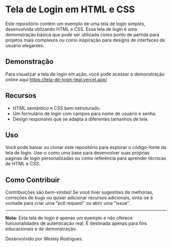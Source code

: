# Tela de Login em HTML e CSS

Este repositório contém um exemplo de uma tela de login simples, desenvolvida utilizando HTML e CSS. Essa tela de login é uma demonstração básica que pode ser utilizada como ponto de partida para projetos mais complexos ou como inspiração para designs de interfaces de usuário elegantes.

## Demonstração

Para visualizar a tela de login em ação, você pode acessar a demonstração online aqui  https://tela-de-login-teal.vercel.app/

## Recursos

- HTML semântico e CSS bem estruturado.
- Um formulário de login com campos para nome de usuário e senha.
- Design responsivo que se adapta a diferentes tamanhos de tela.

## Uso

Você pode baixar ou clonar este repositório para explorar o código-fonte da tela de login. Use-o como uma base para desenvolver suas próprias páginas de login personalizadas ou como referência para aprender técnicas de HTML e CSS.

## Como Contribuir

Contribuições são bem-vindas! Se você tiver sugestões de melhorias, correções de bugs ou quiser adicionar recursos adicionais, sinta-se à vontade para criar uma "pull request" ou abrir uma "issue".

---

**Nota:** Esta tela de login é apenas um exemplo e não oferece funcionalidades de autenticação real. É destinada apenas para fins educacionais e de demonstração.

Desenvolvido por Wesley Rodrigues.
